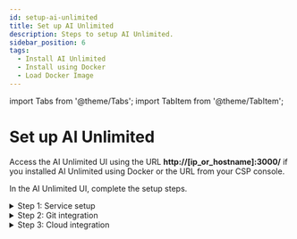 ```yaml
---
id: setup-ai-unlimited
title: Set up AI Unlimited
description: Steps to setup AI Unlimited.
sidebar_position: 6
tags:
  - Install AI Unlimited
  - Install using Docker
  - Load Docker Image
---
```

import Tabs from '@theme/Tabs';
import TabItem from '@theme/TabItem';

# Set up AI Unlimited

Access the AI Unlimited UI using the URL **http://[ip_or_hostname]:3000/** if you installed AI Unlimited using Docker or the URL from your CSP console.

In the AI Unlimited UI, complete the setup steps. 

<details>

<summary>Step 1: Service setup</summary>

1. Fill in the details for the following fields:

* **Service base URL**: [Non-Editable] The root URL of the service. The value can vary depending on the type of installation.

* **Git provider**: The Git provider used to store project details. Currently, Teradata AI Unlimited supports GitHub and GitLab.

* **Service log levels**: Teradata recommends selecting the **Debug** option. This option ensures fine-grained informational events are captured that could help users debug any errors.

* **Engine IP network type**: The type of network assigned to an engine instance, which can be either public or private. Select the **Private** option if you're deploying the engine in the same VPC as AI Unlimited.

* **Use TLS**: Indicates if TLS support is enabled. If your instance is only accessible from within a private network and to trusted users, you can ignore the default value. Teradata recommends enabling the TLS option for sensitive data, and public networks.

* **Service TLS Certificate and Key**: Upload a TLS certificate and key pair to authenticate and secure communication to your server.

2. To use a self-signed certificate for **Service Base URL**, select **GENERATE TLS**. A certificate and private key are generated and displayed in the respective fields.

3. Select **Next**.

</details>

<details>

<summary>Step 2: Git integration</summary>

On the **Configure Git** page, enter the details in the fields, and then select **Authenticate**. You are redirected to GitHub or GitLab based on your choice of Git provider in Step 1. Use your credentials to log in. This authorizes the AI Unlimited to authenticate the user and access your Git repo.

After you are redirected back to AI Unlimited, you can see that an API key was generated for you. 
**TA: Don't users need to fill in the Step 3 details to view API key?**

You'll use your API key whenever you create a project in a Jupyter notebook. When a new user logs in to the AI Unlimited UI, an API key is generated for that user. 

</details>

<details>

<summary>Step 3: Cloud integration</summary>

Fill in your CSP parameters in the following fields. Before you start, verify that your CSP account has all the resources required by the AI Unlimited engine and that your organization administrator has adequate permissions to configure the resources and services in your CSP.

:::note
You can modify these parameters directly from the Jupyter notebook while connecting to the AI Unlimited engine.
::: 

<Tabs>
<TabItem value="aws1" label="AWS">
- **Default region**: The region where you want to deploy the engine. Teradata recommends choosing the region closest to your primary work location.
- **Default subnet**: The subnet that provides the engine instance with a route to an internet gateway. If you don't specify a subnet, the engine is automatically associated with the default subnet.
- **Default IAM role**: The default IAM identity that determines what a user can and cannot do in AWS. When a default IAM role is assigned to a user or resource, the user or resource automatically assumes the role and gains the permissions granted to the role.
- **Resource tags**: The key-value pair applied to a resource to hold metadata about that resource. With a resource tag, you can quickly identify, organize, and manage the resources you use in your environment.
- **Default CIDRs**: The list of Classless Inter-Domain Routing (CIDR) addresses used for the engine. Use CIDR to allocate IP addresses flexibly and efficiently in your network. If you don't specify a CIDR, the engine is automatically associated with the default CIDR.
- **Default security groups**: The list of security groups for the VPC in each region. If you don't specify a security group, the engine is automatically associated with the default security group for the VPC.

</TabItem>
<TabItem value="azure" label="Azure">
- **Default region**: A single Azure environment corresponds to a single VNet located in a specific region, and all the resources deployed by AI Unlimited on Azure are deployed into that VNet. Teradata recommends selecting a region closest to your primary work location or the region where your data is located.
- **Default CIDRs**: The address range to define the range of private IPs for VM instances provisioned into the subnets. The CIDR range must be between /16 and /24. The default is 10.0.0.0/16.
- **Default security group**: Controls inbound and outbound traffic to and from Azure resources within a specified network. Use this field to allow users from your organization access to the resources.
- **Resouce tags**: The key-value pair that help you identify resources based on settings that are relevant to your organization. Use the ai-unlimited tag for effective resource and cost management.
  
</TabItem>
</Tabs>

</details>



